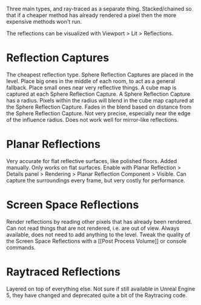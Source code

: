 Three main types, and ray-traced as a separate thing.
Stacked/chained so that if a cheaper method has already rendered a pixel then the more expensive methods won't run.

The reflections can be visualized with Viewport > Lit > Reflections.

# Reflection Captures
The cheapest reflection type.
Sphere Reflection Captures are placed in the level.
Place big ones in the middle of each room, to act as a general fallback.
Place small ones near very reflective things.
A cube map is captured at each Sphere Reflection Capture.
A Sphere Reflection Capture has a radius.
Pixels within the radius will blend in the cube map captured at the Sphere Reflection Capture.
Fades in the blend based on distance from the Sphere Reflection Capture.
Not very precise, especially near the edge of the influence radius.
Does not work well for mirror-like reflections.

# Planar Reflections
Very accurate for flat reflective surfaces, like polished floors.
Added manually.
Only works on flat surfaces.
Enable with Planar Reflection > Details panel > Rendering > Planar Reflection Component > Visible.
Can capture the surroundings every frame, but very costly for performance.

# Screen Space Reflections
Render reflections by reading other pixels that has already been rendered.
Can not read things that are not rendered, i.e. are out of view.
Always available, does not need to add anything to the level.
Tweak the quality of the Screen Space Reflections with a [[Post Process Volume]] or console commands.

# Raytraced Reflections
Layered on top of everything else.
Not sure if still available in Unreal Engine 5, they have changed and deprecated quite a bit of the Raytracing code.
